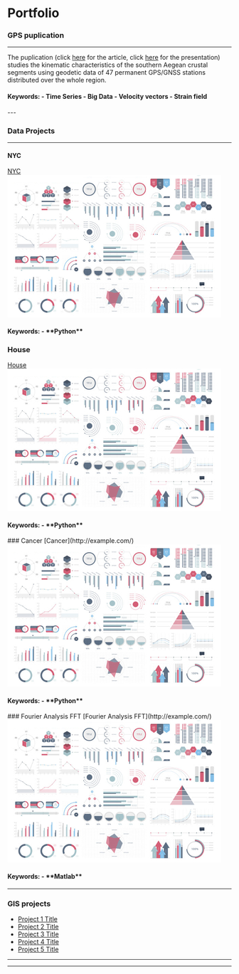 # Portfolio


### GPS puplication
---

The puplication (click [here](http://users.uoa.gr/~atzanis/Abstracts/Contemporary_Kinematics_of_South_Aegean.pdf) for the article, click [here](https://presentations.copernicus.org/EGU2020/EGU2020-7656_presentation.pdf) for the presentation) studies the kinematic characteristics of the southern Aegean crustal segments using geodetic data of 47 permanent GPS/GNSS stations distributed over the whole region.
<h4>Keywords:
- Time Series
- Big Data
- Velocity vectors
- Strain field </h4>
---

### Data Projects
---
#### NYC
[NYC](/sample_page)
<img src="images/dummy_thumbnail.jpg?raw=true"/>
<h4>Keywords:
- **Python** </h4>

### House
[House](/pdf/sample_presentation.pdf)
<img src="images/dummy_thumbnail.jpg?raw=true"/>
<h4>Keywords:
- **Python** </h4>
### Cancer
[Cancer](http://example.com/)
<img src="images/dummy_thumbnail.jpg?raw=true"/>
<h4>Keywords:
- **Python** </h4>
### Fourier Analysis FFT
[Fourier Analysis FFT](http://example.com/)
<img src="images/dummy_thumbnail.jpg?raw=true"/>
<h4>Keywords:
- **Matlab** </h4>

---

### GIS projects

- [Project 1 Title](http://example.com/)
- [Project 2 Title](http://example.com/)
- [Project 3 Title](http://example.com/)
- [Project 4 Title](http://example.com/)
- [Project 5 Title](http://example.com/)

---




---

